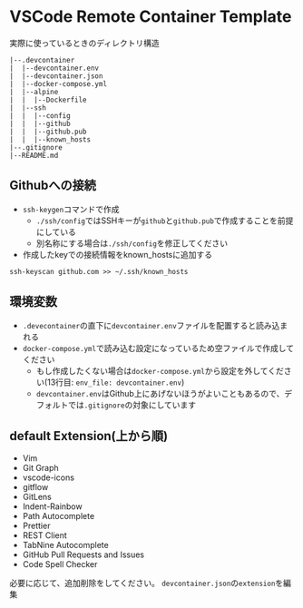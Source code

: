 # VSCode Remote Container Template

実際に使っているときのディレクトリ構造

```
|--.devcontainer
|  |--devcontainer.env
|  |--devcontainer.json
|  |--docker-compose.yml
|  |--alpine
|  |  |--Dockerfile
|  |--ssh
|  |  |--config
|  |  |--github
|  |  |--github.pub
|  |  |--known_hosts
|--.gitignore
|--README.md
```



## Githubへの接続
- `ssh-keygen`コマンドで作成
    - `./ssh/config`ではSSHキーが`github`と`github.pub`で作成することを前提にしている
    - 別名称にする場合は`./ssh/config`を修正してください
- 作成したkeyでの接続情報をknown_hostsに追加する

```
ssh-keyscan github.com >> ~/.ssh/known_hosts
```

## 環境変数
- `.devecontainer`の直下に`devcontainer.env`ファイルを配置すると読み込まれる
- `docker-compose.yml`で読み込む設定になっているため空ファイルで作成してください
    - もし作成したくない場合は`docker-compose.yml`から設定を外してください(13行目: `env_file: devcontainer.env`)
    - `devcontainer.env`はGithub上にあげないほうがよいこともあるので、デフォルトでは`.gitignore`の対象にしています

## default Extension(上から順)
- Vim
- Git Graph
- vscode-icons
- gitflow
- GitLens
- Indent-Rainbow
- Path Autocomplete
- Prettier
- REST Client
- TabNine Autocomplete
- GitHub Pull Requests and Issues
- Code Spell Checker

必要に応じて、追加削除をしてください。
`devcontainer.json`の`extension`を編集